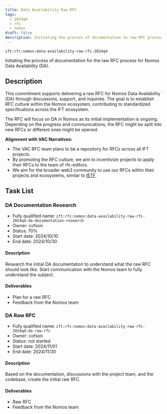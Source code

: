 ```yaml
---
title: Data Availability Raw RFC
tags:
  - 2024q4
  - rfc
  - nomos
draft: false
description: Initiating the process of documentation to raw RFC process for Nomos Data Availability.
---
```


`ift:rfc:nomos:data-availability-raw-rfc-2024q4`

Initiating the process of documentation for the raw RFC process for Nomos Data 
Availability (DA).

## Description

This commitment supports delivering a raw RFC for Nomos Data Availability (DA) 
through discussions, support, and inquiries. 
The goal is to establish RFC culture within the Nomos ecosystem,
contributing to standardized specifications across the IFT ecosystem.

The RFC will focus on DA in Nomos as its initial implementation is ongoing. 
Depending on the progress and communications, the RFC might be split into new 
RFCs or different ones might be opened.

**Alignment with VAC Narratives:**

- The VAC RFC team plans to be a repository for RFCs across all IFT projects.
- By promoting the RFC culture, we aim to incentivize projects to apply their 
  RFCs to the team of rfc-editors.
- We aim for the broader web3 community to use our RFCs within their projects 
  and ecosystems, similar to [IETF](https://www.ietf.org/).

## Task List

### DA Documentation Research

- Fully qualified name: 
  `ift:rfc:nomos:data-availability-raw-rfc-2024q4:da-documentation-research`
- Owner: cofson
- Status: 70%
- Start date: 2024/10/10
- End date: 2024/10/30

#### Description

Research the initial DA documentation to understand what the raw RFC should 
look like. Start communication with the Nomos team to fully understand the 
subject.

#### Deliverables

- Plan for a raw RFC
- Feedback from the Nomos team

### DA Raw RFC

- Fully qualified name: `ift:rfc:nomos:data-availability-raw-rfc-2024q4:da-raw-rfc`
- Owner: cofson
- Status: not started
- Start date: 2024/11/01
- End date: 2024/11/30

#### Description

Based on the documentation, discussions with the project team, and the 
codebase, create the initial raw RFC.

#### Deliverables

- Raw RFC
- Feedback from the Nomos team
